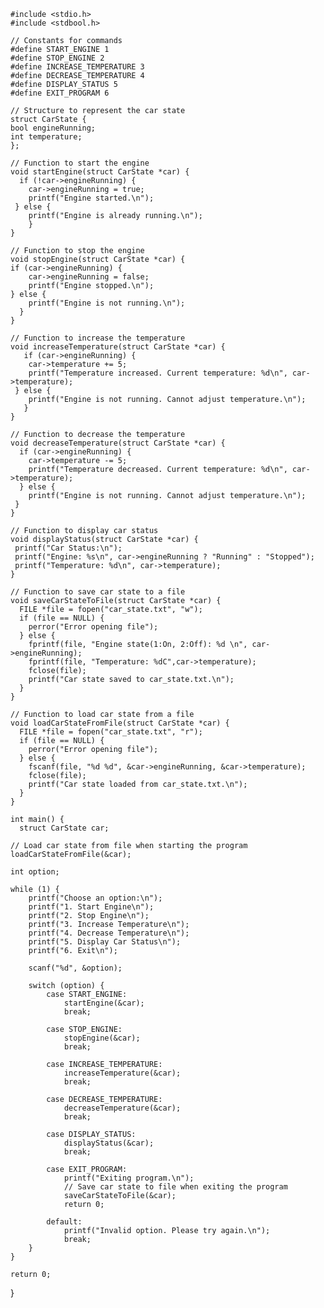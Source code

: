     #include <stdio.h>
    #include <stdbool.h>

    // Constants for commands
    #define START_ENGINE 1
    #define STOP_ENGINE 2
    #define INCREASE_TEMPERATURE 3
    #define DECREASE_TEMPERATURE 4
    #define DISPLAY_STATUS 5
    #define EXIT_PROGRAM 6

    // Structure to represent the car state
    struct CarState {
    bool engineRunning;
    int temperature;
    };

    // Function to start the engine
    void startEngine(struct CarState *car) {
      if (!car->engineRunning) {
        car->engineRunning = true;
        printf("Engine started.\n");
     } else {
        printf("Engine is already running.\n");
        }
    }

    // Function to stop the engine
    void stopEngine(struct CarState *car) {
    if (car->engineRunning) {
        car->engineRunning = false;
        printf("Engine stopped.\n");
    } else {
        printf("Engine is not running.\n");
      }
    }

    // Function to increase the temperature
    void increaseTemperature(struct CarState *car) {
       if (car->engineRunning) {
        car->temperature += 5;
        printf("Temperature increased. Current temperature: %d\n", car->temperature);
     } else {
        printf("Engine is not running. Cannot adjust temperature.\n");
       }
    }

    // Function to decrease the temperature
    void decreaseTemperature(struct CarState *car) {
      if (car->engineRunning) {
        car->temperature -= 5;
        printf("Temperature decreased. Current temperature: %d\n", car->temperature);
      } else {
        printf("Engine is not running. Cannot adjust temperature.\n");
     }
    }

    // Function to display car status
    void displayStatus(struct CarState *car) {
     printf("Car Status:\n");
     printf("Engine: %s\n", car->engineRunning ? "Running" : "Stopped");
     printf("Temperature: %d\n", car->temperature);
    }

    // Function to save car state to a file
    void saveCarStateToFile(struct CarState *car) {
      FILE *file = fopen("car_state.txt", "w");
      if (file == NULL) {
        perror("Error opening file");
      } else {
        fprintf(file, "Engine state(1:On, 2:Off): %d \n", car->engineRunning);
        fprintf(file, "Temperature: %dC",car->temperature);
        fclose(file);
        printf("Car state saved to car_state.txt.\n");
      }
    }

    // Function to load car state from a file
    void loadCarStateFromFile(struct CarState *car) {
      FILE *file = fopen("car_state.txt", "r");
      if (file == NULL) {
        perror("Error opening file");
      } else {
        fscanf(file, "%d %d", &car->engineRunning, &car->temperature);
        fclose(file);
        printf("Car state loaded from car_state.txt.\n");
      }
    }

    int main() {
      struct CarState car;

    // Load car state from file when starting the program
    loadCarStateFromFile(&car);

    int option;

    while (1) {
        printf("Choose an option:\n");
        printf("1. Start Engine\n");
        printf("2. Stop Engine\n");
        printf("3. Increase Temperature\n");
        printf("4. Decrease Temperature\n");
        printf("5. Display Car Status\n");
        printf("6. Exit\n");

        scanf("%d", &option);

        switch (option) {
            case START_ENGINE:
                startEngine(&car);
                break;

            case STOP_ENGINE:
                stopEngine(&car);
                break;

            case INCREASE_TEMPERATURE:
                increaseTemperature(&car);
                break;

            case DECREASE_TEMPERATURE:
                decreaseTemperature(&car);
                break;

            case DISPLAY_STATUS:
                displayStatus(&car);
                break;

            case EXIT_PROGRAM:
                printf("Exiting program.\n");
                // Save car state to file when exiting the program
                saveCarStateToFile(&car);
                return 0;

            default:
                printf("Invalid option. Please try again.\n");
                break;
        }
    }

    return 0;
}
